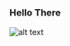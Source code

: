 ### Hello There

![alt text](https://github-readme-stats.vercel.app/api?username=daniel-j-crewe&theme=dracula)
